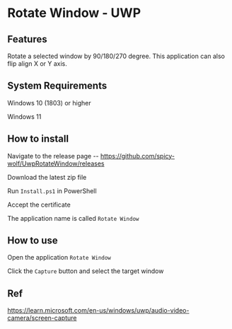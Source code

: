 # Rotate Window - UWP


## Features

Rotate a selected window by 90/180/270 degree. This application can also flip align X or Y axis.


## System Requirements

Windows 10 (1803) or higher

Windows 11


## How to install

Navigate to the release page -- https://github.com/spicy-wolf/UwpRotateWindow/releases

Download the latest zip file

Run `Install.ps1` in PowerShell

Accept the certificate

The application name is called `Rotate Window`


## How to use

Open the application `Rotate Window`

Click the `Capture` button and select the target window


## Ref

https://learn.microsoft.com/en-us/windows/uwp/audio-video-camera/screen-capture
